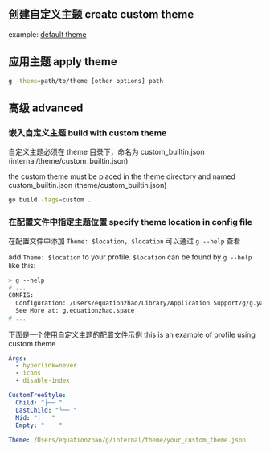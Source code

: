 ## 创建自定义主题 create custom theme 

example: [default theme](internal/theme/default.json)

## 应用主题 apply theme
```bash
g -theme=path/to/theme [other options] path
```

## 高级 advanced

### 嵌入自定义主题 build with custom theme
自定义主题必须在 theme 目录下，命名为 custom_builtin.json (internal/theme/custom_builtin.json)

the custom theme must be placed in the theme directory and named custom_builtin.json (theme/custom_builtin.json)

```bash
go build -tags=custom .
```

### 在配置文件中指定主题位置 specify theme location in config file
在配置文件中添加 `Theme: $location`，`$location` 可以通过 `g --help` 查看

add `Theme: $location` to your profile. `$location` can be found by `g --help` like this:
```bash
> g --help
# ...
CONFIG:
  Configuration: /Users/equationzhao/Library/Application Support/g/g.yaml
  See More at: g.equationzhao.space
# ...
```
下面是一个使用自定义主题的配置文件示例
this is an example of profile using custom theme
```yaml
Args:
  - hyperlink=never
  - icons
  - disable-index

CustomTreeStyle:
  Child: "├── "
  LastChild: "╰── "
  Mid: "│   "
  Empty: "    "
  
Theme: /Users/equationzhao/g/internal/theme/your_custom_theme.json
```
